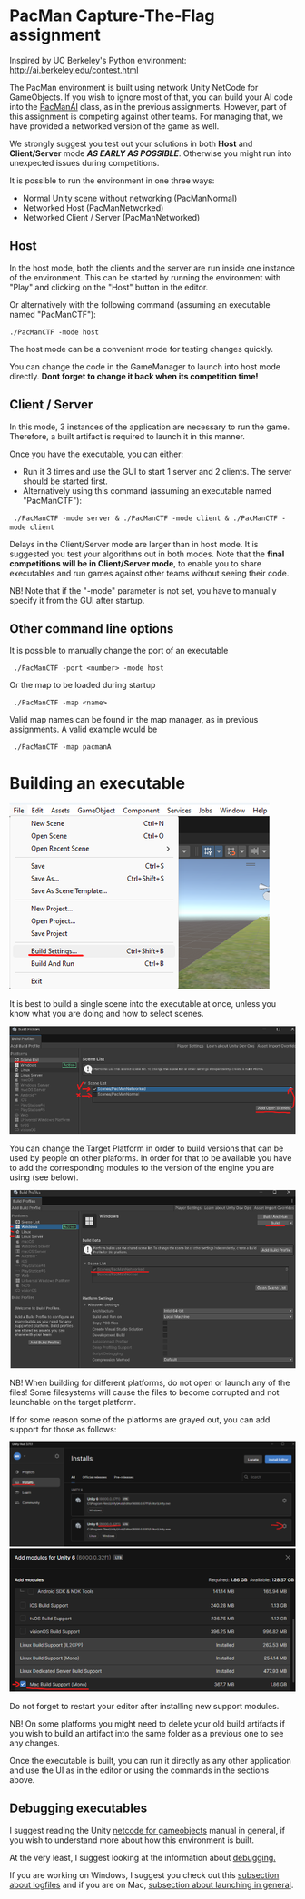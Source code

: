 ﻿# PacMan Capture-The-Flag assignment

Inspired by UC Berkeley's Python environment: http://ai.berkeley.edu/contest.html

The PacMan environment is built using network Unity NetCode for GameObjects. 
If you wish to ignore most of that, you can build your AI code into the [PacManAI](Assets/Scripts/PacManAI.cs) class, as in the previous assignments.
However, part of this assignment is competing against other teams.
For managing that, we have provided a networked version of the game as well.

We strongly suggest you test out your solutions in both **Host** and **Client/Server** mode **_AS EARLY AS POSSIBLE_**.
Otherwise you might run into unexpected issues during competitions.

It is possible to run the environment in one three ways:
- Normal Unity scene without networking (PacManNormal)
- Networked Host (PacManNetworked)
- Networked Client / Server (PacManNetworked)

## Host

In the host mode, both the clients and the server are run inside one instance of the environment.
This can be started by running the environment with "Play" and clicking on the "Host" button in the editor.

Or alternatively with the following command (assuming an executable named "PacManCTF"):
```
./PacManCTF -mode host
```

The host mode can be a convenient mode for testing changes quickly. 

You can change the code in the GameManager to launch into host mode directly. **Dont forget to change it back when its competition time!**

## Client / Server

In this mode, 3 instances of the application are necessary to run the game. Therefore, a built artifact is required to launch it in this manner.

Once you have the executable, you can either:
- Run it 3 times and use the GUI to start 1 server and 2 clients. The server should be started first.
- Alternatively using this command (assuming an executable named "PacManCTF"):
```
 ./PacManCTF -mode server & ./PacManCTF -mode client & ./PacManCTF -mode client
```
Delays in the Client/Server mode are larger than in host mode. It is suggested you test your algorithms out in both modes.
Note that the **final competitions will be in Client/Server mode**, to enable you to share executables and run games against other teams without seeing their code.

NB! Note that if the "-mode" parameter is not set, you have to manually specify it from the GUI after startup.
## Other command line options

It is possible to manually change the port of an executable 

```
 ./PacManCTF -port <number> -mode host
```

Or the map to be loaded during startup

```
 ./PacManCTF -map <name> 
```
Valid map names can be found in the map manager, as in previous assignments. A valid example would be
```
 ./PacManCTF -map pacmanA
``` 

# Building an executable

![alt text](build1.png)

It is best to build a single scene into the executable at once, unless you know what you are doing and how to select scenes.

![alt text](BuildNew1.png)

You can change the Target Platform in order to build versions that can be used by people on other plaforms.
In order for that to be available you have to add the corresponding modules to the version of the engine you are using (see below).

![alt text](BuildNew2.png)

NB! When building for different platforms, do not open or launch any of the files!
Some filesystems will cause the files to become corrupted and not launchable on the target platform.

If for some reason some of the platforms are grayed out, you can add support for those as follows:

![alt text](BuildNew3.png)
![alt text](BuildNew4.png)

Do not forget to restart your editor after installing new support modules.

NB! On some platforms you might need to delete your old build artifacts if you wish to build an artifact into the same folder as a previous one to see any changes.

Once the executable is built, you can run it directly  as any other application and use the UI as in the editor or using the commands in the sections above.
## Debugging executables

I suggest reading the Unity [netcode for gameobjects](https://docs-multiplayer.unity3d.com/netcode/current/about) manual in general, if you wish to understand more about how this environment is built.

At the very least, I suggest looking at the information about [debugging.](https://docs-multiplayer.unity3d.com/netcode/current/tutorials/testing/techniques_and_tricks_for_debugging_multiplayer_games)

If you are working on Windows, I suggest you check out this [subsection about logfiles](https://docs-multiplayer.unity3d.com/netcode/current/tutorials/command-line-helper#test-on-windows) and if you are on Mac, [subsection about launching in general](https://docs-multiplayer.unity3d.com/netcode/current/tutorials/command-line-helper#test-on-macos).
